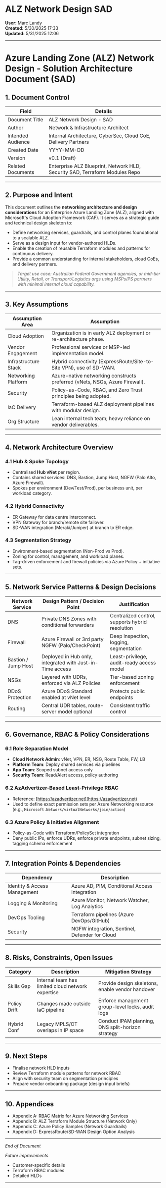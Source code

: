 # ALZ Network Design SAD

**User:** Marc Landy  
**Created:** 5/30/2025 17:33  
**Updated:** 5/31/2025 12:06  

---

# Azure Landing Zone (ALZ) Network Design - Solution Architecture Document (SAD)

## 1. Document Control

| Field             | Details                                                                     |
| ----------------- | --------------------------------------------------------------------------- |
| Document Title    | ALZ Network Design - SAD                                                    |
| Author            | Network & Infrastructure Architect                                          |
| Intended Audience | Internal Architecture, CyberSec, Cloud CoE, Delivery Partners               |
| Created Date      | YYYY-MM-DD                                                                  |
| Version           | v0.1 (Draft)                                                                |
| Related Documents | Enterprise ALZ Blueprint, Network HLD, Security SAD, Terraform Modules Repo |

---

## 2. Purpose and Intent

This document outlines the **networking architecture and design considerations** for an Enterprise Azure Landing Zone (ALZ), aligned with Microsoft's Cloud Adoption Framework (CAF). It serves as a strategic guide and technical design skeleton to:

- Define networking services, guardrails, and control planes foundational to a scalable ALZ.
- Serve as a design input for vendor-authored HLDs.
- Enable the creation of reusable Terraform modules and patterns for continuous delivery.
- Provide a common understanding for internal stakeholders, cloud CoEs, and delivery partners.

> *Target use case: Australian Federal Government agencies, or mid-tier Utility, Retail, or Transport/Logistics orgs using MSPs/PS partners with minimal internal cloud capability.*

---

## 3. Key Assumptions

| Assumption Area      | Assumption                                                                  |
| -------------------- | --------------------------------------------------------------------------- |
| Cloud Adoption       | Organization is in early ALZ deployment or re-architecture phase.           |
| Vendor Engagement    | Professional services or MSP-led implementation model.                      |
| Infrastructure Stack | Hybrid connectivity (ExpressRoute/Site-to-Site VPN), use of SD-WAN.         |
| Networking Platform  | Azure-native networking constructs preferred (vNets, NSGs, Azure Firewall). |
| Security             | Policy-as-Code, RBAC, and Zero Trust principles being adopted.              |
| IaC Delivery         | Terraform-based ALZ deployment pipelines with modular design.               |
| Org Structure        | Lean internal tech team; heavy reliance on vendor deliverables.             |

---

## 4. Network Architecture Overview

### 4.1 Hub & Spoke Topology

- Centralised **Hub vNet** per region.
- Contains shared services: DNS, Bastion, Jump Host, NGFW (Palo Alto, Azure Firewall).
- Spokes per environment (Dev/Test/Prod), per business unit, per workload category.

### 4.2 Hybrid Connectivity

- ER Gateway for data centre interconnect.
- VPN Gateway for branch/remote site failover.
- SD-WAN integration (Meraki/Juniper) at branch to ER edge.

### 4.3 Segmentation Strategy

- Environment-based segmentation (Non-Prod vs Prod).
- Zoning for control, management, and workload planes.
- Tag-driven enforcement and firewall policies via Azure Policy + initiative sets.

---

## 5. Network Service Patterns & Design Decisions

| Network Service     | Design Pattern / Decision Point                           | Justification                                   |
| ------------------- | --------------------------------------------------------- | ----------------------------------------------- |
| DNS                 | Private DNS Zones with conditional forwarders             | Centralized control, supports hybrid resolution |
| Firewall            | Azure Firewall or 3rd party NGFW (Palo/CheckPoint)        | Deep inspection, logging, segmentation          |
| Bastion / Jump Host | Deployed in Hub only, integrated with Just-in-Time access | Least-privilege, audit-ready access model       |
| NSGs                | Layered with UDRs, enforced via ALZ Policies              | Tier-based zoning enforcement                   |
| DDoS Protection     | Azure DDoS Standard enabled at vNet level                 | Protects public endpoints                       |
| Routing             | Central UDR tables, route-server model optional           | Consistent traffic control                      |

---

## 6. Governance, RBAC & Policy Considerations

### 6.1 Role Separation Model

- **Cloud Network Admin**: vNet, VPN, ER, NSG, Route Table, FW, LB
- **Platform Team**: Deploy shared services via pipelines
- **App Team**: Scoped subnet access only
- **Security Team**: Read/Alert access, policy authoring

### 6.2 AzAdvertizer-Based Least-Privilege RBAC

- Reference: [https://azadvertizer.net](https://azadvertizer.net)
- Used to define exact permission sets per Azure Networking resource (e.g., `Microsoft.Network/virtualNetworks/join/action`)

### 6.3 Azure Policy & Initiative Alignment

- Policy-as-Code with Terraform/PolicySet integration
- Deny public IPs, enforce UDRs, enforce private endpoints, subnet sizing, tagging schema enforcement

---

## 7. Integration Points & Dependencies

| Dependency                   | Description                                    |
| ---------------------------- | ---------------------------------------------- |
| Identity & Access Management | Azure AD, PIM, Conditional Access integration  |
| Logging & Monitoring         | Azure Monitor, Network Watcher, Log Analytics  |
| DevOps Tooling               | Terraform pipelines (Azure DevOps/GitHub)      |
| Security                     | NGFW integration, Sentinel, Defender for Cloud |

---

## 8. Risks, Constraints, Open Issues

| Category     | Description                                       | Mitigation Strategy                               |
| ------------ | ------------------------------------------------- | ------------------------------------------------- |
| Skills Gap   | Internal team has limited cloud network expertise | Provide design skeletons, enable vendor handover  |
| Policy Drift | Changes made outside IaC pipeline                 | Enforce management group-level locks, audit logs  |
| Hybrid Conf  | Legacy MPLS/OT overlaps in IP space               | Conduct IPAM planning, DNS split-horizon strategy |

---

## 9. Next Steps

- Finalise network HLD inputs
- Review Terraform module patterns for network RBAC
- Align with security team on segmentation principles
- Prepare vendor onboarding package (design input briefs)

---

## 10. Appendices

- Appendix A: RBAC Matrix for Azure Networking Services
- Appendix B: ALZ Terraform Module Structure (Network Only)
- Appendix C: Azure Policy Samples (Network Guardrails)
- Appendix D: ExpressRoute/SD-WAN Design Option Analysis

---

*End of Document*

*Future improvements*
- Customer-specific details
- Terraform RBAC modules
- Detailed HLDs

---

